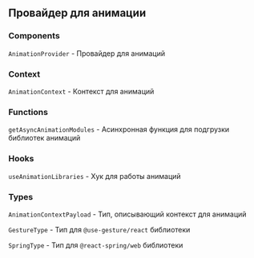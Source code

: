 ## Провайдер для анимации

### Components

`AnimationProvider` - Провайдер для анимаций

### Context

`AnimationContext` - Контекст для анимаций

### Functions

`getAsyncAnimationModules` - Асинхронная функция для подгрузки библиотек анимаций

### Hooks

`useAnimationLibraries` - Хук для работы анимаций

### Types

`AnimationContextPayload` - Тип, описывающий контекст для анимаций

`GestureType` - Тип для `@use-gesture/react` библиотеки

`SpringType` - Тип для `@react-spring/web` библиотеки
